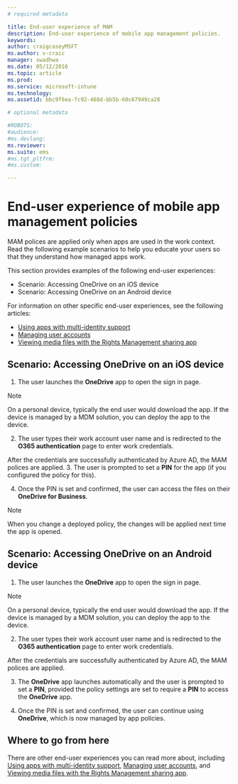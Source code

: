 ```yaml
---
# required metadata

title: End-user experience of MAM
description: End-user experience of mobile app management policies.
keywords:
author: craigcaseyMSFT
ms.author: v-craic
manager: swadhwa
ms.date: 05/12/2016
ms.topic: article
ms.prod:
ms.service: microsoft-intune
ms.technology:
ms.assetid: bbc9f6ea-fc92-468d-bb5b-60c67949ca28

# optional metadata

#ROBOTS:
#audience:
#ms.devlang:
ms.reviewer:
ms.suite: ems
#ms.tgt_pltfrm:
#ms.custom:

---
```


# End-user experience of mobile app management policies
MAM polices are applied only when apps are used in the work context. Read the following example scenarios to help you educate your users so that they understand how managed apps work.

This section provides examples of the following end-user experiences:

- Scenario: Accessing OneDrive on an iOS device
- Scenario: Accessing OneDrive on an Android device

For information on other specific end-user experiences, see the following articles:

- [Using apps with multi-identity support](https://docs.microsoft.com/intune/deploy-use/end-user-experience-for-mam-enabled-apps-with-microsoft-intune#using-apps-with-multi-identity-support)
- [Managing user accounts](https://docs.microsoft.com/intune/deploy-use/end-user-experience-for-mam-enabled-apps-with-microsoft-intune#managing-user-accounts)
- [Viewing media files with the Rights Management sharing app](https://docs.microsoft.com/intune/deploy-use/end-user-experience-for-mam-enabled-apps-with-microsoft-intune#viewing-media-files-with-the-rights-management-sharing-app)

## Scenario: Accessing OneDrive on an iOS device

1. The user launches the **OneDrive** app to open the sign in page.
> [!NOTE]
> On a personal device, typically the end user would download the app. If the device is managed by a MDM solution, you can deploy the app to the device.

2. The user types their work account user name and is redirected to the **O365 authentication** page to enter work credentials.

  After the credentials are successfully authenticated by Azure AD, the MAM polices are applied.
3. The user is prompted to set a **PIN** for the app (if you configured the policy for this).

4.	Once the PIN is set and confirmed, the user can access the files on their **OneDrive for Business**.
> [!NOTE]
> When you change a deployed policy, the changes will be applied next time the app is opened.

## Scenario: Accessing OneDrive on an Android device
1. The user launches the **OneDrive** app to open the sign in page.
> [!NOTE]
> On a personal device, typically the end user would download the app. If the device is managed by a MDM solution, you can deploy the app to the device.

2.	The user types their work account user name and is redirected to the **O365 authentication** page to enter work credentials.

  After the credentials are successfully authenticated by Azure AD, the MAM polices are applied.

3.	The **OneDrive** app launches automatically and the user is prompted to set a **PIN**, provided the policy settings are set to require a **PIN** to access the **OneDrive** app.

4.	Once the PIN is set and confirmed, the user can continue using **OneDrive**, which is now managed by app policies.

## Where to go from here
There are other end-user experiences you can read more about, including [Using apps with multi-identity support](https://docs.microsoft.com/intune/deploy-use/end-user-experience-for-mam-enabled-apps-with-microsoft-intune#using-apps-with-multi-identity-support), [Managing user accounts](https://docs.microsoft.com/intune/deploy-use/end-user-experience-for-mam-enabled-apps-with-microsoft-intune#managing-user-accounts), and [Viewing media files with the Rights Management sharing app](https://docs.microsoft.com/intune/deploy-use/end-user-experience-for-mam-enabled-apps-with-microsoft-intune#viewing-media-files-with-the-rights-management-sharing-app).
